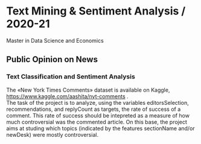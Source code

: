 # Text Mining & Sentiment Analysis / 2020-21
Master in Data Science and Economics
## Public Opinion on News
### Text Classification and Sentiment Analysis 
The «New York Times Comments» dataset is available on Kaggle, https://www.kaggle.com/aashita/nyt-comments .\
The task of the project is to analyze, using the variables editorsSelection, recommendations, and replyCount as targets, the rate of success of a comment. This rate of success should be intepreted as a measure of how much controversial was the commented article. On this base, the project aims at studing which topics (indicated by the features sectionName and/or newDesk) were mostly controversial. 
